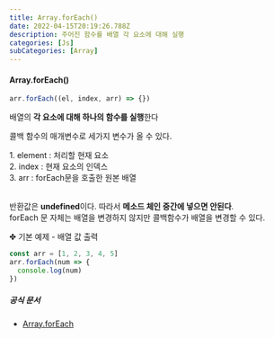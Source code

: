 ```yaml
---
title: Array.forEach()
date: 2022-04-15T20:19:26.788Z
description: 주어진 함수를 배열 각 요소에 대해 실행
categories: [Js]
subCategories: [Array]
---
```


<h4 class="title">Array.forEach()</h4>

```jsx
arr.forEach((el, index, arr) => {})
```

배열의 **각 요소에 대해 하나의 함수를 실행**한다

콜백 함수의 매개변수로 세가지 변수가 올 수 있다.

<div class="tab">
1. element : 처리할 현재 요소<br>
2. index : 현재 요소의 인덱스<br>
3. arr : forEach문을 호출한 원본 배열</div>

<br>

반환값은 **undefined**이다. 따라서 **메소드 체인 중간에 넣으면 안된다**. <br>forEach 문 자체는 배열을 변경하지 않지만 콜백함수가 배열을 변경할 수 있다.

<div class="tab bottom10">✤ 기본 예제 - 배열 값 출력</div>

```jsx
const arr = [1, 2, 3, 4, 5]
arr.forEach(num => {
  console.log(num)
})
```

<h5 class="title">공식 문서</h5>

- <a href="https://developer.mozilla.org/ko/docs/Web/JavaScript/Reference/Global_Objects/Array/forEach" target="_blank" >Array.forEach</a>
